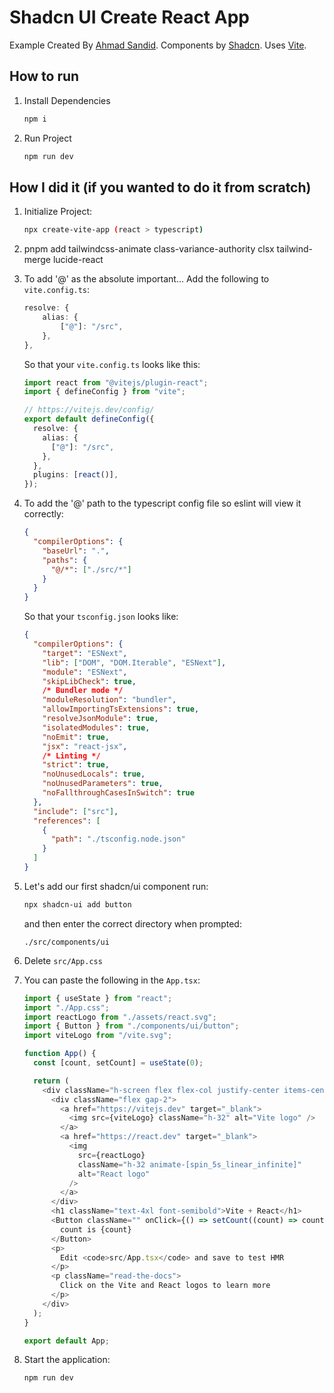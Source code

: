 # Shadcn UI Create React App

Example Created By [Ahmad Sandid](https://github.com/ahmad1702). Components by [Shadcn](https://ui.shadcn.com/). Uses [Vite](https://vitejs.dev/).

## How to run 
1. Install Dependencies
   ```bash
   npm i
   ```
2. Run Project
   ```bash
   npm run dev
   ```

## How I did it (if you wanted to do it from scratch)
1. Initialize Project:
   ```bash
   npx create-vite-app (react > typescript)
   ```
2. pnpm add tailwindcss-animate class-variance-authority clsx tailwind-merge lucide-react
3. To add '@' as the absolute important... Add the following to `vite.config.ts`:

   ```typescript
   resolve: {
       alias: {
           ["@"]: "/src",
       },
   },
   ```

   So that your `vite.config.ts` looks like this:

   ```typescript
   import react from "@vitejs/plugin-react";
   import { defineConfig } from "vite";

   // https://vitejs.dev/config/
   export default defineConfig({
     resolve: {
       alias: {
         ["@"]: "/src",
       },
     },
     plugins: [react()],
   });
   ```

4. To add the '@' path to the typescript config file so eslint will view it correctly:

   ```json
   {
     "compilerOptions": {
       "baseUrl": ".",
       "paths": {
         "@/*": ["./src/*"]
       }
     }
   }
   ```

   So that your `tsconfig.json` looks like:

   ```json
   {
     "compilerOptions": {
       "target": "ESNext",
       "lib": ["DOM", "DOM.Iterable", "ESNext"],
       "module": "ESNext",
       "skipLibCheck": true,
       /* Bundler mode */
       "moduleResolution": "bundler",
       "allowImportingTsExtensions": true,
       "resolveJsonModule": true,
       "isolatedModules": true,
       "noEmit": true,
       "jsx": "react-jsx",
       /* Linting */
       "strict": true,
       "noUnusedLocals": true,
       "noUnusedParameters": true,
       "noFallthroughCasesInSwitch": true
     },
     "include": ["src"],
     "references": [
       {
         "path": "./tsconfig.node.json"
       }
     ]
   }
   ```

5. Let's add our first shadcn/ui component run:
   ```bash
   npx shadcn-ui add button
   ```
   and then enter the correct directory when prompted:
   ```
   ./src/components/ui
   ```
6. Delete `src/App.css`

7. You can paste the following in the `App.tsx`:

   ```typescript
   import { useState } from "react";
   import "./App.css";
   import reactLogo from "./assets/react.svg";
   import { Button } from "./components/ui/button";
   import viteLogo from "/vite.svg";

   function App() {
     const [count, setCount] = useState(0);

     return (
       <div className="h-screen flex flex-col justify-center items-center gap-4 bg-background text-foreground">
         <div className="flex gap-2">
           <a href="https://vitejs.dev" target="_blank">
             <img src={viteLogo} className="h-32" alt="Vite logo" />
           </a>
           <a href="https://react.dev" target="_blank">
             <img
               src={reactLogo}
               className="h-32 animate-[spin_5s_linear_infinite]"
               alt="React logo"
             />
           </a>
         </div>
         <h1 className="text-4xl font-semibold">Vite + React</h1>
         <Button className="" onClick={() => setCount((count) => count + 1)}>
           count is {count}
         </Button>
         <p>
           Edit <code>src/App.tsx</code> and save to test HMR
         </p>
         <p className="read-the-docs">
           Click on the Vite and React logos to learn more
         </p>
       </div>
     );
   }

   export default App;
   ```

8. Start the application:
   ```bash
   npm run dev
   ```
